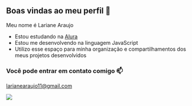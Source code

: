 ## Boas vindas ao meu perfil 🩷

Meu nome é Lariane Araujo

- Estou estudando na [Alura](https://www.alura.com.br)
- Estou me desenvolvendo na linguagem JavaScript
- Utilizo esse espaço para minha organização e compartilhamentos dos meus projetos desenvolvidos

### Você pode entrar em contato comigo 📫

larianearaujo11@gmail.com

![](https://media1.tenor.com/m/MICBZcf12DQAAAAC/taylor-taylor-swift.gif)
